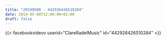 ```yaml
---
title: "20190508 - 442926426510284"
date: 2019-05-08T12:00:00+02:00
draft: false
---
```


{{< facebookvideov userid="ClareRadelMusic" id="442926426510284" >}}